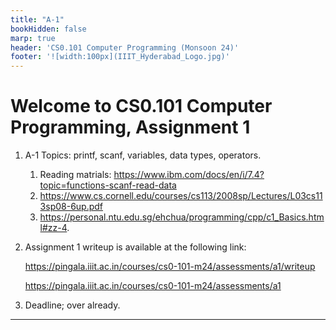 ```yaml
---
title: "A-1"
bookHidden: false
marp: true
header: 'CS0.101 Computer Programming (Monsoon 24)'
footer: '![width:100px](IIIT_Hyderabad_Logo.jpg)'
---
```


# Welcome to CS0.101 Computer Programming, Assignment 1

1. A-1 Topics: printf, scanf, variables, data types, operators. 
   1. Reading matrials: https://www.ibm.com/docs/en/i/7.4?topic=functions-scanf-read-data
   2. https://www.cs.cornell.edu/courses/cs113/2008sp/Lectures/L03cs113sp08-6up.pdf 
   3. https://personal.ntu.edu.sg/ehchua/programming/cpp/c1_Basics.html#zz-4.

2. Assignment 1 writeup is available at the following link:

    https://pingala.iiit.ac.in/courses/cs0-101-m24/assessments/a1/writeup

    https://pingala.iiit.ac.in/courses/cs0-101-m24/assessments/a1


3. Deadline; over already.
---
